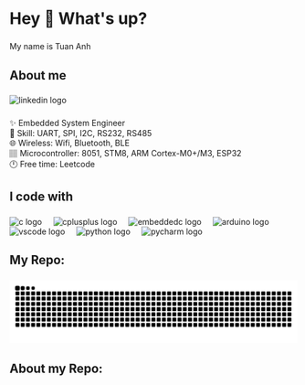 <h1 align="left">Hey 👋 What's up?</h1>

###

<p align="left">My name is Tuan Anh</p>

###

<h2 align="left">About me</h2>

###

<div align="left">
  <img src="https://raw.githubusercontent.com/maurodesouza/profile-readme-generator/master/src/assets/icons/social/linkedin/default.svg" width="52" height="40" alt="linkedin logo"  />
</div>

###

<p align="left">✨ Embedded System Engineer<br>💪 Skill: UART, SPI, I2C, RS232, RS485<br>🌐 Wireless: Wifi, Bluetooth, BLE<br>🏽 Microcontroller: 8051, STM8, ARM Cortex-M0+/M3, ESP32<br>🕛 Free time: Leetcode</p>

###

<h2 align="left">I code with</h2>

###

<div align="left">
  <img src="https://cdn.jsdelivr.net/gh/devicons/devicon/icons/c/c-original.svg" height="40" alt="c logo"  />
  <img width="12" />
  <img src="https://cdn.jsdelivr.net/gh/devicons/devicon/icons/cplusplus/cplusplus-original.svg" height="40" alt="cplusplus logo"  />
  <img width="12" />
  <img src="https://cdn.jsdelivr.net/gh/devicons/devicon/icons/embeddedc/embeddedc-original.svg" height="40" alt="embeddedc logo"
  />
  <img width="12" />
  <img src="https://skillicons.dev/icons?i=arduino" height="40" alt="arduino logo"  />
  <img width="12" />
  <img src="https://cdn.jsdelivr.net/gh/devicons/devicon/icons/vscode/vscode-original.svg" height="40" alt="vscode logo"  />
  <img width="12" />
  <img src="https://cdn.jsdelivr.net/gh/devicons/devicon/icons/python/python-original.svg" height="40" alt="python logo"  />
  <img width="12" />
  <img src="https://cdn.jsdelivr.net/gh/devicons/devicon/icons/pycharm/pycharm-original.svg" height="40" alt="pycharm logo"  />
</div>

###

<h2 align="left">My Repo:</h2>

###

<img src="https://raw.githubusercontent.com/Anhconstant/Anhconstant/output/snake.svg" alt="Snake animation" />

###

<h2 align="left">About my Repo:</h2>

###
